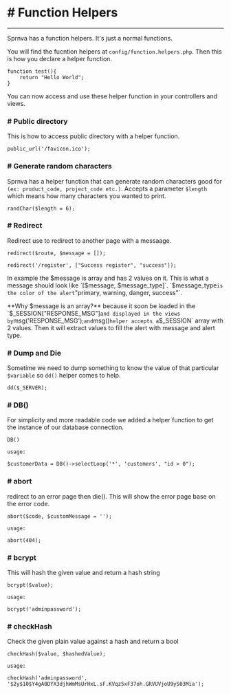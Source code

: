 # # Function Helpers
---
Sprnva has a function helpers. It's just a normal functions.

You will find the fucntion helpers at `config/function.helpers.php`. Then this is how you declare a helper function.

```
function test(){
    return "Hello World";
}
```

You can now access and use these helper function in your controllers and views.

### # Public directory
This is how to access public directory with a helper function.
```
public_url('/favicon.ico');
```

### # Generate random characters
Sprnva has a helper function that can generate random characters good for `(ex: product_code, project_code etc.)`. Accepts a parameter `$length` which means how many characters you wanted to print.
```
randChar($length = 6);
```

### # Redirect
Redirect use to redirect to another page with a messaage.
```
redirect($route, $message = []);

redirect('/register', ["Success register", "success"]);
```

In example the $message is array and has 2 values on it. This is what a message should look like `[$message, $message_type]`. `$message_type` is the color of the alert `"primary, warning, danger, success"`.

**Why $message is an array?** because it soon be loaded in the `$_SESSION["RESPONSE_MSG"]` and displayed in the views by `msg('RESPONSE_MSG');` and `msg()` helper accepts a `$_SESSION` array with 2 values. Then it will extract values to fill the alert with message and alert type.

### # Dump and Die
Sometime we need to dump something to know the value of that particular `$variable` so `dd()` helper comes to help.
```
dd($_SERVER);
```

### # DB()
For simplicity and more readable code we added a helper function to get the instance of our database connection.
```
DB()

usage:

$customerData = DB()->selectLoop('*', 'customers', "id > 0");
```

### # abort
redirect to an error page then die(). This will show the error page base on the error code.
```
abort($code, $customMessage = '');

usage:

abort(404);
```

### # bcrypt
This will hash the given value and return a hash string
```
bcrypt($value);

usage:

bcrypt('adminpassword');
```

### # checkHash
Check the given plain value against a hash and return a bool
```
checkHash($value, $hashedValue);

usage:

checkHash('adminpassword', '$2y$10$Y4gA0DYX3djhWmMsUrHxL.sF.KVqz5xF37oh.GRVUVjoU9yS03Mia');
```